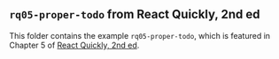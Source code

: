 ## `rq05-proper-todo` from React Quickly, 2nd ed

This folder contains the example `rq05-proper-todo`, which is featured in Chapter 5 of [React Quickly, 2nd ed](https://reactquickly.dev).
